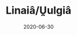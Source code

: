 ---
title: Linaiâ/U̯ulgiâ
layout: frame
date: 2020-06-30
src: https://senobessusbolgon.wordpress.com/linaia-u%cc%afulgia/
category: deities
tribe: Cross-Regional
---